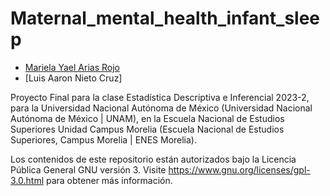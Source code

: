 # Maternal_mental_health_infant_sleep

* [Mariela Yael Arias Rojo](https://github.com/marielaAriass)
* [Luis Aaron Nieto Cruz]

Proyecto Final para la clase Estadística Descriptiva e Inferencial 2023-2, para la Universidad Nacional Autónoma de México (Universidad Nacional Autónoma de México | UNAM), en la Escuela Nacional de Estudios Superiores Unidad Campus Morelia (Escuela Nacional de Estudios Superiores, Campus Morelia | ENES Morelia).

Los contenidos de este repositorio están autorizados bajo la Licencia Pública General GNU versión 3. Visite https://www.gnu.org/licenses/gpl-3.0.html para obtener más información.
